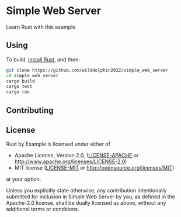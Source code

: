 # Simple Web Server

Learn Rust with this example

## Using

To build, [install Rust], and then:

```bash
git clone https://github.com/wilddolphin2022/simple_web_server
cd simple_web_server
cargo build
cargo test
cargo run
```

[install Rust]: https://www.rust-lang.org/tools/install

## Contributing

## License

Rust by Example is licensed under either of

* Apache License, Version 2.0, ([LICENSE-APACHE](LICENSE-APACHE) or
  <http://www.apache.org/licenses/LICENSE-2.0>)
* MIT license ([LICENSE-MIT](LICENSE-MIT) or
  <http://opensource.org/licenses/MIT>)

at your option.

Unless you explicitly state otherwise, any contribution intentionally submitted
for inclusion in Simple Web Server by you, as defined in the Apache-2.0 license, shall be
dually licensed as above, without any additional terms or conditions.
